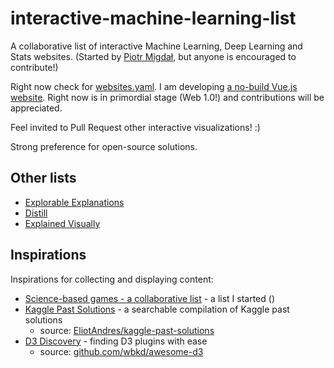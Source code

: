 # interactive-machine-learning-list

A collaborative list of interactive Machine Learning, Deep Learning and Stats websites. (Started by [Piotr Migdał](https://p.migdal.pl/), but anyone is encouraged to contribute!)

Right now check for [websites.yaml](https://github.com/stared/interactive-machine-learning-list/blob/master/websites.yaml).
I am developing [a no-build Vue.js website](http://p.migdal.pl/interactive-machine-learning-list/). Right now is in primordial stage (Web 1.0!) and contributions will be appreciated.

Feel invited to Pull Request other interactive visualizations! :)

Strong preference for open-source solutions.


## Other lists

* [Explorable Explanations](http://explorabl.es/)
* [Distill](https://distill.pub/)
* [Explained Visually](http://setosa.io/ev/)

## Inspirations

Inspirations for collecting and displaying content:

* [Science-based games - a collaborative list](https://github.com/stared/science-based-games-list) - a list I started ()
* [Kaggle Past Solutions](http://ndres.me/kaggle-past-solutions/) - a searchable compilation of Kaggle past solutions
  * source: [EliotAndres/kaggle-past-solutions](https://github.com/EliotAndres/kaggle-past-solutions)
* [D3 Discovery](https://d3-discovery.net/) - finding D3 plugins with ease
  * source: [github.com/wbkd/awesome-d3](https://github.com/wbkd/awesome-d3/)
